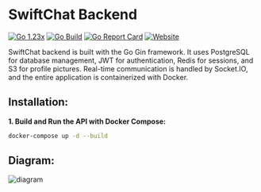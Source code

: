 # SwiftChat Backend

[![Go 1.23x](https://img.shields.io/badge/Go-1.23.x-blue.svg)](https://go.dev/) [![Go Build](https://github.com/kwa0x2/SwiftChat-Backend/actions/workflows/go.yml/badge.svg)](https://github.com/kwa0x2//SwiftChat-Backend/actions/workflows/go.yml) [![Go Report Card](https://goreportcard.com/badge/github.com/kwa0x2/swiftchat-backend?style=flat-square)](https://goreportcard.com/report/github.com/kwa0x2/swiftchat-backend) [![Website](https://img.shields.io/badge/Website-chat.nettasec.com-red.svg)](https://chat.nettasec.com/)

SwiftChat backend is built with the Go Gin framework. It uses PostgreSQL for database management, JWT for authentication, Redis for sessions, and S3 for profile pictures. Real-time communication is handled by Socket.IO, and the entire application is containerized with Docker.

## Installation:

**1. Build and Run the API with Docker Compose:**

```bash
docker-compose up -d --build
```

## Diagram:

![diagram](https://i.hizliresim.com/pnlzrcu.png)

